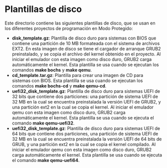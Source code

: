 # Plantillas de disco

Este directorio contiene las siguientes plantillas de disco, que se usan en los
diferentes proyectos de programación en Modo Protegido:

- __disk_template.gz__: Plantilla de disco duro para sistemas con BIOS que
  contiene una partición de 10 MB formateada con el sistema de archivos EXT2.
  En esta imagen de disco se tiene el cargador de arranque GRUB2 preinstalado, y
  se copia el archivo del kernel obtenido en el proyecto. Al iniciar el emulador
  con esta imagen como disco duro, GRUB2 carga automáticamente el kernel.
  Esta plantilla se usa cuando se ejecutan los comandos __make bochs__ y
  __make qemu__.
- __cd_template.tar.gz__: Plantilla para crear una imagen de CD para sistemas 
  con BIOS. Esta plantilla se usa cuando se ejecutan los comandos
  __make bochs-cd__ y __make qemu-cd__.
- __uefi32_disk_template.gz__: Plantilla de disco duro para sistemas UEFI de 32 
  bits que contiene dos particiones: una partición de sistema UEFI de 32 MB en 
  la cual se encuentra preinstalada la versión UEFI de GRUB2, y una partición
  ext2 en la cual se copia el kernel.  Al iniciar el emulador qemu con esta 
  imagen como disco duro, GRUB2 carga automáticamente el kernel.
  Esta plantilla se usa cuando se ejecuta el comando __make qemu-uefi32__.
- __uefi32_disk_template.gz__: Plantilla de disco duro para sistemas UEFI de 64
  bits que contiene dos particiones, una partición de sistema UEFI de 32 MB en 
  la cual se encuentra preinstalada la versión UEFI de 64 bits de GRUB, y una
  partición ext2 en la cual se copia el kernel compilado.  Al iniciar el 
  emulador qemu con esta imagen como disco duro, GRUB2 carga automáticamente el 
  kernel. Esta plantilla se usa cuando se ejecuta el comando 
  __make qemu-uefi64__.

